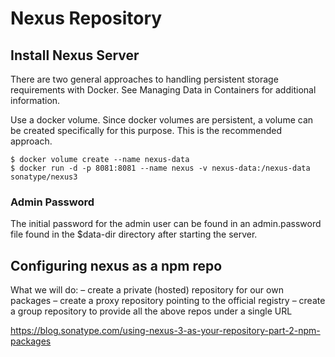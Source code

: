 # Nexus Repository 

## Install Nexus Server

There are two general approaches to handling persistent storage requirements with Docker. See Managing Data in Containers for additional information.

Use a docker volume. Since docker volumes are persistent, a volume can be created specifically for this purpose. This is the recommended approach.

```
$ docker volume create --name nexus-data
$ docker run -d -p 8081:8081 --name nexus -v nexus-data:/nexus-data sonatype/nexus3
```

### Admin Password
The initial password for the admin user can be found in an admin.password file found in the $data-dir directory after starting the server.

## Configuring nexus as a npm repo
What we will do:
– create a private (hosted) repository for our own packages
– create a proxy repository pointing to the official registry
– create a group repository to provide all the above repos under a single URL

https://blog.sonatype.com/using-nexus-3-as-your-repository-part-2-npm-packages
